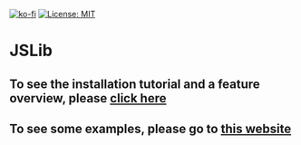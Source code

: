 [![ko-fi](https://www.ko-fi.com/img/donate_sm.png)](https://ko-fi.com/K3K4KN75) [![License: MIT](https://img.shields.io/badge/License-MIT-blue.svg)](https://opensource.org/licenses/MIT) 

# JSLib

## To see the installation tutorial and a feature overview, please <a href="https://github.com/Sv443/JSLib/wiki">click here</a>
## To see some examples, please go to <a href="https://sv443.github.io/JSLib/demo.html">this website</a>
